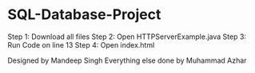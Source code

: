 # SQL-Database-Project

Step 1: Download all files
Step 2: Open HTTPServerExample.java
Step 3: Run Code on line 13
Step 4: Open index.html


Designed by Mandeep Singh
Everything else done by Muhammad Azhar
